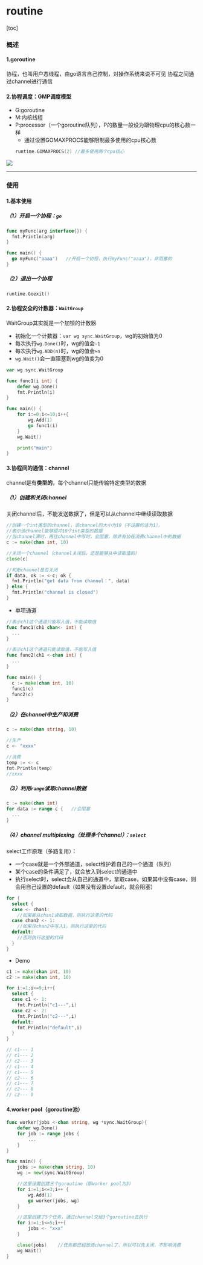 # routine

[toc]

### 概述

#### 1.goroutine
协程，也叫用户态线程，由go语言自己控制，对操作系统来说不可见
协程之间通过channel进行通信

#### 2.协程调度：GMP调度模型
* G:goroutine
* M:内核线程
* P:processor（一个goroutine队列），P的数量一般设为跟物理cpu的核心数一样
  * 通过设置GOMAXPROCS能够限制最多使用的cpu核心数
  ```go
  runtime.GOMAXPROCS(2) //最多使用两个cpu核心
  ```

![](./imgs/routine_01.jpeg)

***

### 使用

#### 1.基本使用

##### （1）开启一个协程：`go`
```go
func myFunc(arg interface{}) {
  fmt.Println(arg)
}

func main() {
  go myFunc("aaaa")   //开启一个协程，执行myFunc("aaaa")，非阻塞的
}
```

##### （2）退出一个协程
```go
runtime.Goexit()
```

#### 2.协程安全的计数器：`WaitGroup`
WaitGroup其实就是一个加锁的计数器
* 初始化一个计数器：`var wg sync.WaitGroup`，wg的初始值为0
* 每次执行`wg.Done()`时，wg的值会`-1`
* 每次执行`wg.ADD(n)`时，wg的值会`+n`
* `wg.Wait()`会一直阻塞到wg的值变为0
```go
var wg sync.WaitGroup

func func1(i int) {
	defer wg.Done()
	fmt.Println(i)
}

func main() {
	for i:=0;i<=10;i++{
		wg.Add(1)
		go func1(i)
	}
	wg.Wait()

	print("main")
}
```

#### 3.协程间的通信：channel

channel是有**类型的**，每个channel只能传输特定类型的数据

##### （1）创建和关闭channel
关闭channel后，不能发送数据了，但是可以从channel中继续读取数据
```go
//创建一个int类型的channel，该channel的大小为10（不设置的话为1），
//表示该channel能够缓冲10个int类型的数据
//当channel满时，再往channel中写时，会阻塞，除非有协程消费channel中的数据
c := make(chan int, 10)  

//关闭一个channel（channel关闭后，还是能够从中读取值的）
close(c)

//判断channel是否关闭
if data, ok := <-c; ok {
  fmt.Println("get data from channel：", data)
} else {
  fmt.Println("channel is closed")
}
```

* 单项通道
```go
//表示ch1这个通道只能写入值，不能读取值
func func1(ch1 chan<- int) {
  ...
}

//表示ch1这个通道只能读取值，不能写入值
func func2(ch1 <-chan int) {
  ...
}

func main() {
  c := make(chan int, 10)
  func1(c)
  func2(c)
}
```

##### （2）在channel中生产和消费
```go
c := make(chan string, 10)

//生产
c <- "xxxx"

//消费
temp := <- c
fmt.Println(temp)
//xxxx
```

##### （3）利用`range`读取channel数据
```go
c := make(chan int)
for data := range c {   //会阻塞
  ...
}
```

##### （4）channel multiplexing（处理多个channel）：`select`

select工作原理（多路复用）：
* 一个case就是一个外部通道，select维护着自己的一个通道（队列）
* 某个case的条件满足了，就会放入到select的通道中
* 执行select时，select会从自己的通道中，拿取case，如果其中没有case，则会用自己设置的default（如果没有设置default，就会阻塞）

```go
for {
  select {
  case <- chan1:
    //如果能从chan1读取数据，则执行这里的代码
  case chan2 <- 1:
    //如果往chan2中写入1，则执行这里的代码
  default:
    //否则执行这里的代码
  }
}
```
* Demo
```go
c1 := make(chan int, 10)
c2 := make(chan int, 10)

for i:=1;i<=9;i++{
  select {
  case c1 <- 1:
    fmt.Println("c1---",i)
  case c2 <- 2:
    fmt.Println("c2---",i)
  default:
    fmt.Println("default",i)
  }
}

// c1--- 1
// c1--- 2
// c2--- 3
// c1--- 4
// c1--- 5
// c2--- 6
// c1--- 7
// c2--- 8
// c2--- 9
```

#### 4.worker pool（goroutine池）
```go
func worker(jobs <-chan string, wg *sync.WaitGroup){
	defer wg.Done()
	for job := range jobs {
		...
	}
}

func main() {
	jobs := make(chan string, 10)
	wg := new(sync.WaitGroup)

	//这里设置创建三个goroutine（即worker pool为3)
	for i:=1;i<=3;i++ {
		wg.Add(1)
		go worker(jobs, wg)
	}

	//这里创建了5个任务，通过channel交给3个goroutine去执行
	for i:=1;i<=5;i++{
		jobs <- "xxx"
	}

	close(jobs)    //任务都已经放进channel了，所以可以先关闭，不影响消费
	wg.Wait()
}
```
